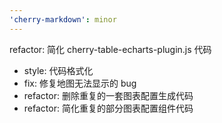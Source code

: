 ```yaml
---
'cherry-markdown': minor
---
```


refactor: 简化 cherry-table-echarts-plugin.js 代码

- style: 代码格式化
- fix: 修复地图无法显示的 bug
- refactor: 删除重复的一套图表配置生成代码
- refactor: 简化重复的部分图表配置组件代码
